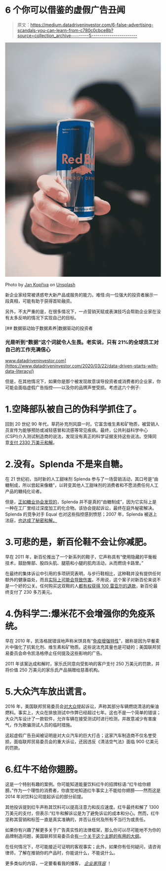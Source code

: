 # 6 个你可以借鉴的虚假广告丑闻

> 原文：<https://medium.datadriveninvestor.com/6-false-advertising-scandals-you-can-learn-from-c780c0cbce8b?source=collection_archive---------5----------------------->

![](img/4eeb4ed5f471dd11a13d39d3885e8e7a.png)

Photo by [Jan Kopřiva](https://unsplash.com/@jxk?utm_source=medium&utm_medium=referral) on [Unsplash](https://unsplash.com?utm_source=medium&utm_medium=referral)

新企业家经常被诱惑夸大新产品或服务的能力。难怪:向一位强大的投资者展示一段真相，可能有助于获得首轮融资。

另外，不太严重的是，在很多情况下，一点营销天赋或表演技巧会帮助企业家在没有太多反响的情况下实现自己的目标。

[](https://www.datadriveninvestor.com/2020/03/22/data-driven-starts-with-data-literacy/) [## 数据驱动始于数据素养|数据驱动的投资者

### 光是听到“数据”这个词就令人生畏。老实说，只有 21%的全球员工对自己的工作充满信心

www.datadriveninvestor.com](https://www.datadriveninvestor.com/2020/03/22/data-driven-starts-with-data-literacy/) 

但是，在其他情况下，如果你是那个被发现故意误导投资者或消费者的企业家，你可能会面临虚假广告指控——以及你的品牌声誉受损。考虑这六个例子:

# 1.空降部队被自己的伪科学抓住了。

回到 20 世纪 90 年代，草药补充剂风靡一时。它富含维生素和矿物质，被营销人员宣传为能够预防或减轻感冒和流感等常见疾病。最终，公共利益科学中心(CSPI)介入测试制造商的说法，发现没有真正的科学证据支持这些说法。空降同意[支付 2330 万美元和解](https://cspinet.org/news/airborne-agrees-pay-233-million-settle-lawsuit-over-false-advertising-its-miracle-cold-buster)。

# 2.没有。Splenda 不是来自糖。

在 21 世纪初，当时新的人工甜味剂 Splenda 参与了一场营销活动，其口号是“由糖制成，所以尝起来像糖”，以转变其他人工甜味剂的消费者和不愿消费任何人工产品的糖纯化论者。

但是，[正如糖业协会发现的](https://www.cbsnews.com/news/splenda-sugar-sweetener-spat/)，Splenda 并不是真的“由糖制成”，因为它实际上是一种在工厂里经过深度加工的化合物。该协会提起诉讼，最终在庭外秘密解决。Splenda 的竞争对手 Equal 也对这些指控感到愤怒；2007 年，Splenda 被送上法庭，[也达成了秘密和解。](https://www.nytimes.com/2007/04/06/business/media/06sweet.html)

# 3.可悲的是，新百伦鞋不会让你减肥。

早在 2011 年，新百伦推出了一个新系列的鞋子，它声称具有“使用隐藏的平衡板技术，鼓励臀部、股四头肌、腿筋和小腿的肌肉活动，从而燃烧卡路里。”

在最终的集体诉讼中引用的多项研究表明，与步行鞋相比，这种鞋并没有提供任何额外的健康益处，而且[实际上可能会导致伤害](https://www.reuters.com/article/us-shoes-lawsuit/lawsuit-accuses-new-balance-of-false-walking-shoe-ads-idUSTRE7035TP20110104?feedType=RSS&feedName=domesticNews)。不用说，这个案子对新百伦来说不是一个好的公关。任何购买这双鞋的人[都有权获得 100 雷亚尔的退款](https://www.huffingtonpost.com/2012/08/29/new-balance-toning-shoe-settlement_n_1839537.html)，新百伦最终支付了 230 多万美元。

# 4.伪科学二:爆米花不会增强你的免疫系统。

早在 2010 年，凯洛格就错误地声称米饼具有“[免疫增强特性](http://thechart.blogs.cnn.com/2010/06/04/kellogg-settles-rice-krispies-false-ad-case/)”，据称是因为早餐麦片中强化了抗氧化剂、维生素和矿物质。这些说法充其量也是可疑的；美国联邦贸易委员会命令凯洛格停止任何提及这些影响的广告。

2011 年该案达成和解时，家乐氏同意向受影响的客户支付 250 万美元的罚款，并将价值 250 万美元的家乐氏产品捐赠给慈善机构。

# 5.大众汽车放出谎言。

2016 年，美国联邦贸易委员会[对大众](https://www.ftc.gov/news-events/press-releases/2016/03/ftc-charges-volkswagen-deceived-consumers-its-clean-diesel)提起诉讼，声称其部分车辆燃烧清洁的柴油燃料。事实上，大众在排放测试中作弊已经超过七年。这也不是一个简单的错误；大众汽车设计了一款软件，允许车辆在接受测试时进行检测，并故意减少有害废气，作为欺骗测试人员的临时措施。

这起虚假广告丑闻被证明是对大众汽车的巨大打击；这家汽车制造商不仅名誉受损，面临联邦贸易委员会的重大诉讼，还因违反《清洁空气法》面临 900 亿美元的罚款。

# 6.红牛不给你翅膀。

这是一个特别有趣的案例。你可能知道能量饮料红牛的招牌标语:“红牛给你翅膀。”作为一个理性的消费者，你直觉地知道红牛事实上不能给你翅膀——然而这是 2014 年对饮料公司提起诉讼的部分前提。

其他投诉提到红牛声称其饮料可以提高注意力和反应速度。红牛最终和解了 1300 万美元的支付，但表示:“红牛和解诉讼是为了避免诉讼的成本和分心。然而，红牛坚称其营销和标签一直是真实准确的，并否认任何及所有不当行为或责任。

如果你有兴趣了解更多关于广告真实性的法律框架，那么你可以尽可能地不为你的品牌制造问题，美国联邦贸易委员会[有一个关于这个主题的有用的大纲](https://www.ftc.gov/news-events/media-resources/truth-advertising)。

在任何情况下，尽可能接近可证明的客观事实；此外，如果你有任何疑问，请咨询律师，了解在推销你的产品时，你能说什么，不能说什么。

更多类似的内容，一定要看看我的播客， [*企业家阵容*](https://theentrepreneurcast.com) ！